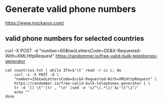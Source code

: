 # Generate valid phone numbers
https://www.mockaroo.com/

## valid phone numbers for selected countries
curl -X POST -d "number=60&twoLettersCode=DE&X-Requested-With=XMLHttpRequest" https://randommer.io/free-valid-bulk-telephones-generator

```
cat countries.txt | while IFS=$'\t' read -r cc c; do 
    curl -s -X POST -d \
    "number=15&twoLettersCode=$cc&X-Requested-With=XMLHttpRequest" \
    https://randommer.io/free-valid-bulk-telephones-generator | \
    tr -d '[] \t"'|tr , "\n" |sed -e 's/^\(.*\)/'$c'\t"\1"/'
    echo ""
done
